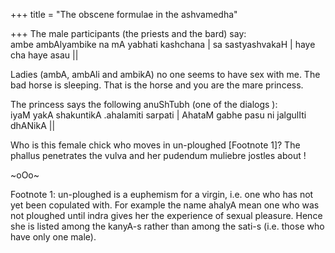 +++
title = "The obscene formulae in the ashvamedha"

+++
The male participants (the priests and the bard) say:  
ambe ambAlyambike na mA yabhati kashchana | sa sastyashvakaH | haye cha
haye asau ||

Ladies (ambA, ambAli and ambikA) no one seems to have sex with me. The
bad horse is sleeping. That is the horse and you are the mare princess.

The princess says the following anuShTubh (one of the dialogs ):  
iyaM yakA shakuntikA .ahalamiti sarpati | AhataM gabhe pasu ni jalgulIti
dhANikA ||

Who is this female chick who moves in un-ploughed \[Footnote 1\]? The
phallus penetrates the vulva and her pudendum muliebre jostles about \!

\~oOo\~

Footnote 1: un-ploughed is a euphemism for a virgin, i.e. one who has
not yet been copulated with. For example the name ahalyA mean one who
was not ploughed until indra gives her the experience of sexual
pleasure. Hence she is listed among the kanyA-s rather than among the
sati-s (i.e. those who have only one male).
